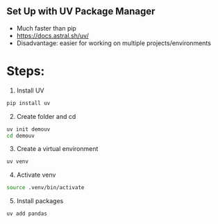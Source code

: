 ## Set Up with UV Package Manager
- Much faster than pip
- https://docs.astral.sh/uv/
- Disadvantage: easier for working on multiple projects/environments

# Steps:
1. Install UV 
```bash 
pip install uv
```
2. Create folder and cd
```bash
uv init demouv
cd demouv
```
3. Create a virtual environment
```bash
uv venv
```
4. Activate venv
```bash
source .venv/bin/activate
```
5. Install packages
```bash
uv add pandas
```
